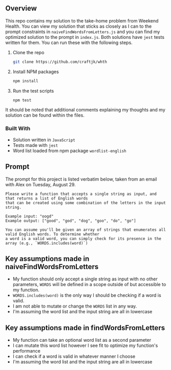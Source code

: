 ## Overview

This repo contains my solution to the take-home problem from Weekend Health. You can view my solution that sticks as closely as I can to the prompt constraints in `naiveFindWordsFromLetters.js` and you can find my optimized solution to the prompt in `index.js`. Both solutions have `jest` tests written for them. You can run these with the following steps.

1. Clone the repo
   ```sh
   git clone https://github.com/craftjk/whth
   ```
2. Install NPM packages
   ```sh
   npm install
   ```
3. Run the test scripts
   ```sh
   npm test
   ```

It should be noted that additional comments explaining my thoughts and my solution can be found within the files.

### Built With

- Solution written in `JavaScript`
- Tests made with `jest`
- Word list loaded from npm package `wordlist-english`

## Prompt

The prompt for this project is listed verbatim below, taken from an email with Alex on Tuesday, August 29.

```
Please write a function that accepts a single string as input, and that returns a list of English words
that can be created using some combination of the letters in the input string.

Example input: "oogd"
Example output: ["good", "god", "dog", "goo", "do", "go"]

You can assume you'll be given an array of strings that enumerates all valid English words. To determine whether
a word is a valid word, you can simply check for its presence in the array (e.g., `WORDS.includes(word)`)
```

## Key assumptions made in naiveFindWordsFromLetters

- My function should only accept a single string as input with no other parameters, `WORDS` will be defined in a scope outside of but accessible to my function.
- `WORDS.includes(word)` is the only way I should be checking if a word is valid.
- I am not able to mutate or change the `WORDS` list in any way.
- I'm assuming the word list and the input string are all in lowercase

## Key assumptions made in findWordsFromLetters

- My function can take an optional word list as a second parameter
- I can mutate this word list however I see fit to optimize my function's performance
- I can check if a word is valid in whatever manner I choose
- I'm assuming the word list and the input string are all in lowercase
